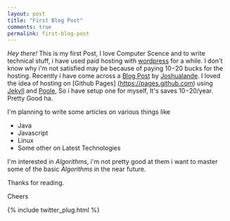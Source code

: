 ```yaml
---
layout: post
title: "First Blog Post"
comments: true
permalink: first-blog-post
---
```


*Hey there!* This is my first Post, I love Computer Scence and to write technical stuff, i 
have used paid hosting with [wordpress](http://wordpress.com/) for a while. I don't know 
why i'm not satisfied may be because of paying $10-$20 bucks for the hosting. Recently i 
have come across a [Blog Post](http://joshualande.com/jekyll-github-pages-poole/) by 
[Joshualande](https://twitter.com/joshualande). I loved the idea of hosting on [Github Pages]
(https://pages.github.com) using [Jekyll](http://jekyllrb.com/) and [Poole](https://github.com/poole/poole),
So i have setup one for myself, It's saves $10-$20/year. 
Pretty Good ha.

I'm planning to write some articles on various things like
* Java
* Javascript
* Linux
* Some other on Latest Technologies

I'm interested in *Algorithms*, i'm not pretty good at them i want to master some of the basic *Algorithms* in
the near future.

Thanks for reading.

Cheers

{% include twitter_plug.html %}
